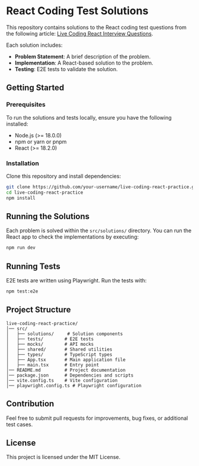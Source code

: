 # React Coding Test Solutions

This repository contains solutions to the React coding test questions from the following article:
[Live Coding React Interview Questions](https://dev.to/allenarduino/live-coding-react-interview-questions-2ndh).

Each solution includes:

- **Problem Statement**: A brief description of the problem.
- **Implementation**: A React-based solution to the problem.
- **Testing**: E2E tests to validate the solution.

## Getting Started

### Prerequisites

To run the solutions and tests locally, ensure you have the following installed:

- Node.js (>= 18.0.0)
- npm or yarn or pnpm
- React (>= 18.2.0)

### Installation

Clone this repository and install dependencies:

```sh
git clone https://github.com/your-username/live-coding-react-practice.git
cd live-coding-react-practice
npm install
```

## Running the Solutions

Each problem is solved within the `src/solutions/` directory. You can run the React app to check the implementations by executing:

```sh
npm run dev
```

## Running Tests

E2E tests are written using Playwright. Run the tests with:

```sh
npm test:e2e
```

## Project Structure

```
live-coding-react-practice/
│── src/
│   ├── solutions/     # Solution components
│   ├── tests/        # E2E tests
│   ├── mocks/        # API mocks
│   ├── shared/       # Shared utilities
│   ├── types/        # TypeScript types
│   ├── App.tsx       # Main application file
│   ├── main.tsx      # Entry point
│── README.md         # Project documentation
│── package.json      # Dependencies and scripts
│── vite.config.ts    # Vite configuration
│── playwright.config.ts # Playwright configuration
```

## Contribution

Feel free to submit pull requests for improvements, bug fixes, or additional test cases.

## License

This project is licensed under the MIT License.
